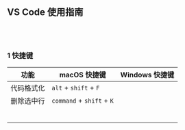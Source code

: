 ## VS Code 使用指南  


​    
​    

### 1 快捷键  

| 功能       | macOS 快捷键              | Windows 快捷键 |
| ---------- | ------------------------- | -------------- |
| 代码格式化 | `alt` + `shift` + `F`     |                |
| 删除选中行 | `command` + `shift` + `K` |                |
|            |                           |                |
|            |                           |                |
|            |                           |                |
|            |                           |                |
|            |                           |                |
|            |                           |                |

 

